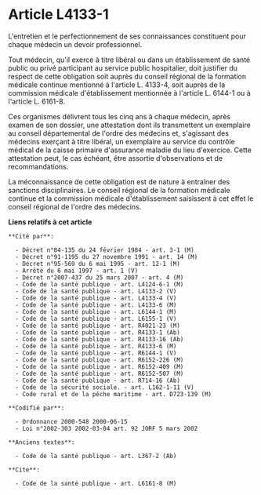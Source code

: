 # Article L4133-1

L'entretien et le perfectionnement de ses connaissances constituent pour chaque médecin un devoir professionnel.

Tout médecin, qu'il exerce à titre libéral ou dans un établissement de santé public ou privé participant au service public
hospitalier, doit justifier du respect de cette obligation soit auprès du conseil régional de la formation médicale continue
mentionné à l'article L. 4133-4, soit auprès de la commission médicale d'établissement mentionnée à l'article L. 6144-1 ou à
l'article L. 6161-8.

Ces organismes délivrent tous les cinq ans à chaque médecin, après examen de son dossier, une attestation dont ils
transmettent un exemplaire au conseil départemental de l'ordre des médecins et, s'agissant des médecins exerçant à titre
libéral, un exemplaire au service du contrôle médical de la caisse primaire d'assurance maladie du lieu d'exercice. Cette
attestation peut, le cas échéant, être assortie d'observations et de recommandations.

La méconnaissance de cette obligation est de nature à entraîner des sanctions disciplinaires. Le conseil régional de la
formation médicale continue et la commission médicale d'établissement saisissent à cet effet le conseil régional de l'ordre
des médecins.

**Liens relatifs à cet article**

	**Cité par**:

	  - Décret n°84-135 du 24 février 1984 - art. 3-1 (M)
	  - Décret n°91-1195 du 27 novembre 1991 - art. 14 (M)
	  - Décret n°95-569 du 6 mai 1995 - art. 12-1 (M)
	  - Arrêté du 6 mai 1997 - art. 1 (V)
	  - Décret n°2007-437 du 25 mars 2007 - art. 4 (M)
	  - Code de la santé publique - art. L4124-6-1 (M)
	  - Code de la santé publique - art. L4133-2 (V)
	  - Code de la santé publique - art. L4133-4 (V)
	  - Code de la santé publique - art. L4133-6 (M)
	  - Code de la santé publique - art. L6144-1 (M)
	  - Code de la santé publique - art. L6155-1 (V)
	  - Code de la santé publique - art. R4021-23 (M)
	  - Code de la santé publique - art. R4133-1 (Ab)
	  - Code de la santé publique - art. R4133-16 (Ab)
	  - Code de la santé publique - art. R4133-6 (M)
	  - Code de la santé publique - art. R6144-1 (V)
	  - Code de la santé publique - art. R6152-226 (M)
	  - Code de la santé publique - art. R6152-409 (M)
	  - Code de la santé publique - art. R6152-507 (M)
	  - Code de la santé publique - art. R714-16 (Ab)
	  - Code de la sécurité sociale. - art. L162-1-11 (V)
	  - Code rural et de la pêche maritime - art. D723-139 (M)

	**Codifié par**:

	  - Ordonnance 2000-548 2000-06-15
	  - Loi n°2002-303 2002-03-04 art. 92 JORF 5 mars 2002

	**Anciens textes**:

	  - Code de la santé publique - art. L367-2 (Ab)

	**Cite**:

	  - Code de la santé publique - art. L6161-8 (M)

